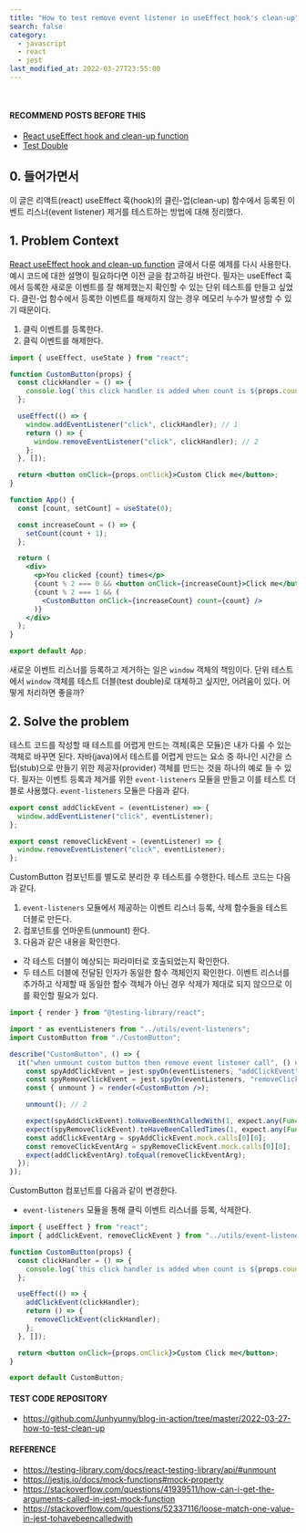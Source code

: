 ```yaml
---
title: "How to test remove event listener in useEffect hook's clean-up"
search: false
category:
  - javascript
  - react
  - jest
last_modified_at: 2022-03-27T23:55:00
---
```


<br/>

#### RECOMMEND POSTS BEFORE THIS

- [React useEffect hook and clean-up function][react-use-effect-and-clean-up-link]
- [Test Double][test-double-link]

## 0. 들어가면서

이 글은 리액트(react) useEffect 훅(hook)의 클린-업(clean-up) 함수에서 등록된 이벤트 리스너(event listener) 제거를 테스트하는 방법에 대해 정리했다. 

## 1. Problem Context

[React useEffect hook and clean-up function][react-use-effect-and-clean-up-link] 글에서 다룬 예제를 다시 사용한다. 예시 코드에 대한 설명이 필요하다면 이전 글을 참고하길 바란다. 필자는 useEffect 훅에서 등록한 새로운 이벤트를 잘 해제했는지 확인할 수 있는 단위 테스트를 만들고 싶었다. 클린-업 함수에서 등록한 이벤트를 해제하지 않는 경우 메모리 누수가 발생할 수 있기 때문이다.

1. 클릭 이벤트를 등록한다.
2. 클릭 이벤트를 해제한다.

```jsx
import { useEffect, useState } from "react";

function CustomButton(props) {
  const clickHandler = () => {
    console.log(`this click handler is added when count is ${props.count}`);
  };

  useEffect(() => {
    window.addEventListener("click", clickHandler); // 1
    return () => {
      window.removeEventListener("click", clickHandler); // 2
    };
  }, []);

  return <button onClick={props.onClick}>Custom Click me</button>;
}

function App() {
  const [count, setCount] = useState(0);

  const increaseCount = () => {
    setCount(count + 1);
  };

  return (
    <div>
      <p>You clicked {count} times</p>
      {count % 2 === 0 && <button onClick={increaseCount}>Click me</button>}
      {count % 2 === 1 && (
        <CustomButton onClick={increaseCount} count={count} />
      )}
    </div>
  );
}

export default App;
```

새로운 이벤트 리스너를 등록하고 제거하는 일은 `window` 객체의 책임이다. 단위 테스트에서 `window` 객체를 테스트 더블(test double)로 대체하고 싶지만, 어려움이 있다. 어떻게 처리하면 좋을까? 

## 2. Solve the problem

테스트 코드를 작성할 때 테스트를 어렵게 만드는 객체(혹은 모듈)은 내가 다룰 수 있는 객체로 바꾸면 된다. 자바(java)에서 테스트를 어렵게 만드는 요소 중 하나인 시간을 스텁(stub)으로 만들기 위한 제공자(provider) 객체를 만드는 것을 하나의 예로 들 수 있다. 필자는 이벤트 등록과 제거를 위한 `event-listeners` 모듈을 만들고 이를 테스트 더블로 사용했다. `event-listeners` 모듈은 다음과 같다. 

```js
export const addClickEvent = (eventListener) => {
  window.addEventListener("click", eventListener);
};

export const removeClickEvent = (eventListener) => {
  window.removeEventListener("click", eventListener);
};
```

CustomButton 컴포넌트를 별도로 분리한 후 테스트를 수행한다. 테스트 코드는 다음과 같다.

1. `event-listeners` 모듈에서 제공하는 이벤트 리스너 등록, 삭제 함수들을 테스트 더블로 만든다.
2. 컴포넌트를 언마운트(unmount) 한다.
3. 다음과 같은 내용을 확인한다.
  - 각 테스트 더블이 예상되는 파라미터로 호출되었는지 확인한다.
  - 두 테스트 더블에 전달된 인자가 동일한 함수 객체인지 확인한다. 이벤트 리스너를 추가하고 삭제할 때 동일한 함수 객체가 아닌 경우 삭제가 제대로 되지 않으므로 이를 확인할 필요가 있다.

```jsx
import { render } from "@testing-library/react";

import * as eventListeners from "../utils/event-listeners";
import CustomButton from "./CustomButton";

describe("CustomButton", () => {
  it("when unmount custom button then remove event listener call", () => {
    const spyAddClickEvent = jest.spyOn(eventListeners, "addClickEvent"); // 1
    const spyRemoveClickEvent = jest.spyOn(eventListeners, "removeClickEvent");
    const { unmount } = render(<CustomButton />);

    unmount(); // 2

    expect(spyAddClickEvent).toHaveBeenNthCalledWith(1, expect.any(Function)); // 3
    expect(spyRemoveClickEvent).toHaveBeenCalledTimes(1, expect.any(Function));
    const addClickEventArg = spyAddClickEvent.mock.calls[0][0];
    const removeClickEventArg = spyRemoveClickEvent.mock.calls[0][0];
    expect(addClickEventArg).toEqual(removeClickEventArg);
  });
});
```

CustomButton 컴포넌트를 다음과 같이 변경한다.

- `event-listeners` 모듈을 통해 클릭 이벤트 리스너를 등록, 삭제한다.

```jsx
import { useEffect } from "react";
import { addClickEvent, removeClickEvent } from "../utils/event-listeners";

function CustomButton(props) {
  const clickHandler = () => {
    console.log(`this click handler is added when count is ${props.count}`);
  };

  useEffect(() => {
    addClickEvent(clickHandler);
    return () => {
      removeClickEvent(clickHandler);
    };
  }, []);

  return <button onClick={props.onClick}>Custom Click me</button>;
}

export default CustomButton;
```

#### TEST CODE REPOSITORY

- <https://github.com/Junhyunny/blog-in-action/tree/master/2022-03-27-how-to-test-clean-up>

#### REFERENCE

- <https://testing-library.com/docs/react-testing-library/api/#unmount>
- <https://jestjs.io/docs/mock-functions#mock-property>
- <https://stackoverflow.com/questions/41939511/how-can-i-get-the-arguments-called-in-jest-mock-function>
- <https://stackoverflow.com/questions/52337116/loose-match-one-value-in-jest-tohavebeencalledwith>

[react-use-effect-and-clean-up-link]: https://junhyunny.github.io/javascript/react/jest/react-use-effect-and-clean-up/
[test-double-link]: https://junhyunny.github.io/information/test-driven-development/test-double/
